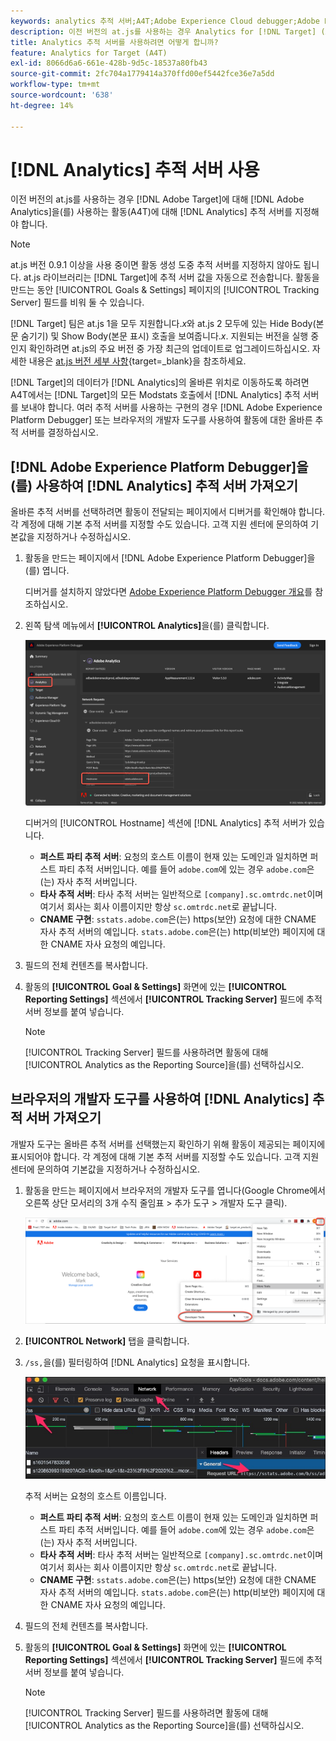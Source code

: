 ```yaml
---
keywords: analytics 추적 서버;A4T;Adobe Experience Cloud debugger;Adobe Experience Platform debugger;보고 소스;개발자 도구
description: 이전 버전의 at.js를 사용하는 경우 Analytics for [!DNL Target] (A4T)을(를) 사용하는 활동에 대한 Analytics 추적 서버를 지정하는 방법을 알아봅니다.
title: Analytics 추적 서버를 사용하려면 어떻게 합니까?
feature: Analytics for Target (A4T)
exl-id: 8066d6a6-661e-428b-9d5c-18537a80fb43
source-git-commit: 2fc704a1779414a370ffd00ef5442fce36e7a5dd
workflow-type: tm+mt
source-wordcount: '638'
ht-degree: 14%

---
```


# [!DNL Analytics] 추적 서버 사용

이전 버전의 at.js를 사용하는 경우 [!DNL Adobe Target]에 대해 [!DNL Adobe Analytics]을(를) 사용하는 활동(A4T)에 대해 [!DNL Analytics] 추적 서버를 지정해야 합니다.

>[!NOTE]
>
>at.js 버전 0.9.1 이상을 사용 중이면 활동 생성 도중 추적 서버를 지정하지 않아도 됩니다. at.js 라이브러리는 [!DNL Target]에 추적 서버 값을 자동으로 전송합니다. 활동을 만드는 동안 [!UICONTROL Goals & Settings] 페이지의 [!UICONTROL Tracking Server] 필드를 비워 둘 수 있습니다.
>
>[!DNL Target] 팀은 at.js 1을 모두 지원합니다.*x*&#x200B;와 at.js 2 모두에 있는 Hide Body(본문 숨기기) 및 Show Body(본문 표시) 호출을 보여줍니다.*x*. 지원되는 버전을 실행 중인지 확인하려면 at.js의 주요 버전 중 가장 최근의 업데이트로 업그레이드하십시오. 자세한 내용은 [at.js 버전 세부 사항](https://experienceleague.adobe.com/docs/target-dev/developer/client-side/at-js-implementation/target-atjs-versions.html){target=_blank}을 참조하세요.

[!DNL Target]의 데이터가 [!DNL Analytics]의 올바른 위치로 이동하도록 하려면 A4T에서는 [!DNL Target]의 모든 Modstats 호출에서 [!DNL Analytics] 추적 서버를 보내야 합니다. 여러 추적 서버를 사용하는 구현의 경우 [!DNL Adobe Experience Platform Debugger] 또는 브라우저의 개발자 도구를 사용하여 활동에 대한 올바른 추적 서버를 결정하십시오.

## [!DNL Adobe Experience Platform Debugger]을(를) 사용하여 [!DNL Analytics] 추적 서버 가져오기

올바른 추적 서버를 선택하려면 활동이 전달되는 페이지에서 디버거를 확인해야 합니다. 각 계정에 대해 기본 추적 서버를 지정할 수도 있습니다. 고객 지원 센터에 문의하여 기본값을 지정하거나 수정하십시오.

1. 활동을 만드는 페이지에서 [!DNL Adobe Experience Platform Debugger]을(를) 엽니다.

   디버거를 설치하지 않았다면 [Adobe Experience Platform Debugger 개요](https://experienceleague.adobe.com/docs/platform-learn/data-collection/debugger/overview.html)를 참조하십시오.

1. 왼쪽 탐색 메뉴에서 **[!UICONTROL Analytics]**&#x200B;을(를) 클릭합니다.

   ![Screen_DebuggerTrackServ 이미지](assets/Screen_DebuggerTrackServ.png)

   디버거의 [!UICONTROL Hostname] 섹션에 [!DNL Analytics] 추적 서버가 있습니다.

   * **퍼스트 파티 추적 서버**: 요청의 호스트 이름이 현재 있는 도메인과 일치하면 퍼스트 파티 추적 서버입니다. 예를 들어 `adobe.com`에 있는 경우 `adobe.com`은(는) 자사 추적 서버입니다.
   * **타사 추적 서버**: 타사 추적 서버는 일반적으로 `[company].sc.omtrdc.net`이며 여기서 회사는 회사 이름이지만 항상 `sc.omtrdc.net`로 끝납니다.
   * **CNAME 구현**: `sstats.adobe.com`은(는) https(보안) 요청에 대한 CNAME 자사 추적 서버의 예입니다. `stats.adobe.com`은(는) http(비보안) 페이지에 대한 CNAME 자사 요청의 예입니다.

1. 필드의 전체 컨텐츠를 복사합니다. 

1. 활동의 **[!UICONTROL Goal & Settings]** 화면에 있는 **[!UICONTROL Reporting Settings]** 섹션에서 **[!UICONTROL Tracking Server]** 필드에 추적 서버 정보를 붙여 넣습니다.

   >[!NOTE]
   >
   >[!UICONTROL Tracking Server] 필드를 사용하려면 활동에 대해 [!UICONTROL Analytics as the Reporting Source]을(를) 선택하십시오.

## 브라우저의 개발자 도구를 사용하여 [!DNL Analytics] 추적 서버 가져오기

개발자 도구는 올바른 추적 서버를 선택했는지 확인하기 위해 활동이 제공되는 페이지에 표시되어야 합니다. 각 계정에 대해 기본 추적 서버를 지정할 수도 있습니다. 고객 지원 센터에 문의하여 기본값을 지정하거나 수정하십시오.

1. 활동을 만드는 페이지에서 브라우저의 개발자 도구를 엽니다(Google Chrome에서 오른쪽 상단 모서리의 3개 수직 줄임표 > 추가 도구 > 개발자 도구 클릭).

   ![Chrome 개발자 도구](/help/main/c-integrating-target-with-mac/a4t/assets/chrome-dev-tools.png)

1. **[!UICONTROL Network]** 탭을 클릭합니다.

1. `/ss,`을(를) 필터링하여 [!DNL Analytics] 요청을 표시합니다.

   ![/ss search가 있는 Chrome 개발자 도구](/help/main/c-integrating-target-with-mac/a4t/assets/chrome-search.png)

   추적 서버는 요청의 호스트 이름입니다.

   * **퍼스트 파티 추적 서버**: 요청의 호스트 이름이 현재 있는 도메인과 일치하면 퍼스트 파티 추적 서버입니다. 예를 들어 `adobe.com`에 있는 경우 `adobe.com`은(는) 자사 추적 서버입니다.
   * **타사 추적 서버**: 타사 추적 서버는 일반적으로 `[company].sc.omtrdc.net`이며 여기서 회사는 회사 이름이지만 항상 `sc.omtrdc.net`로 끝납니다.
   * **CNAME 구현**: `sstats.adobe.com`은(는) https(보안) 요청에 대한 CNAME 자사 추적 서버의 예입니다. `stats.adobe.com`은(는) http(비보안) 페이지에 대한 CNAME 자사 요청의 예입니다.

1. 필드의 전체 컨텐츠를 복사합니다. 

1. 활동의 **[!UICONTROL Goal & Settings]** 화면에 있는 **[!UICONTROL Reporting Settings]** 섹션에서 **[!UICONTROL Tracking Server]** 필드에 추적 서버 정보를 붙여 넣습니다.

   >[!NOTE]
   >
   >[!UICONTROL Tracking Server] 필드를 사용하려면 활동에 대해 [!UICONTROL Analytics as the Reporting Source]을(를) 선택하십시오.
